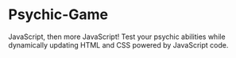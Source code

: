 # Psychic-Game
JavaScript, then more JavaScript! Test your psychic abilities while dynamically updating HTML and CSS powered by JavaScript code. 
